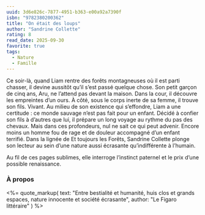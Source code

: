 ```yaml
---
uuid: 3d6e826c-7877-4951-b363-e00a92a7390f
isbn: "9782380200362"
title: "On était des loups"
author: "Sandrine Collette"
rating: 8
read_date: 2025-09-30
favorite: true
tags:
  - Nature
  - Famille
---
```


Ce soir-là, quand Liam rentre des forêts montagneuses où il est parti chasser, il devine aussitôt qu’il s’est passé quelque chose. Son petit garçon de cinq ans, Aru, ne l’attend pas devant la maison. Dans la cour, il découvre les empreintes d’un ours. À côté, sous le corps inerte de sa femme, il trouve son fils. Vivant. Au milieu de son existence qui s’effondre, Liam a une certitude : ce monde sauvage n’est pas fait pour un enfant. Décidé à confier son fils à d’autres que lui, il prépare un long voyage au rythme du pas des chevaux. Mais dans ces profondeurs, nul ne sait ce qui peut advenir. Encore moins un homme fou de rage et de douleur accompagné d’un enfant terrifié. Dans la lignée de Et toujours les Forêts, Sandrine Collette plonge son lecteur au sein d’une nature aussi écrasante qu’indifférente à l’humain.

Au fil de ces pages sublimes, elle interroge l’instinct paternel et le prix d’une possible renaissance.

### À propos

<%= quote_markup(
  text: "Entre bestialité et humanité, huis clos et grands espaces, nature innocente et société écrasante",
  author: "Le Figaro littéraire"
) %>

